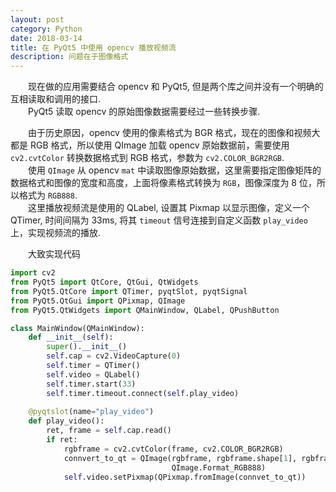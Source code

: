 ```yaml
---
layout: post
category: Python
date: 2018-03-14
title: 在 PyQt5 中使用 opencv 播放视频流
description: 问题在于图像格式
---
```


　　现在做的应用需要结合 opencv 和 PyQt5, 但是两个库之间并没有一个明确的互相读取和调用的接口.<br>
　　PyQt5 读取 opencv 的原始图像数据需要经过一些转换步骤.

　　由于历史原因，opencv 使用的像素格式为 BGR 格式，现在的图像和视频大都是 RGB 格式，所以使用 QImage 加载 opencv 原始数据前，需要使用 `cv2.cvtColor` 转换数据格式到 RGB 格式，参数为 `cv2.COLOR_BGR2RGB`.<br>
　　使用 `QImage` 从 opencv `mat` 中读取图像原始数据，这里需要指定图像矩阵的数据格式和图像的宽度和高度，上面将像素格式转换为 `RGB`，图像深度为 8 位，所以格式为 `RGB888`.<br>
　　这里播放视频流是使用的 QLabel, 设置其 Pixmap 以显示图像，定义一个 QTimer, 时间间隔为 33ms, 将其 `timeout` 信号连接到自定义函数 `play_video` 上，实现视频流的播放.

　　大致实现代码

```python
import cv2
from PyQt5 import QtCore, QtGui, QtWidgets
from PyQt5.QtCore import QTimer, pyqtSlot, pyqtSignal
from PyQt5.QtGui import QPixmap, QImage
from PyQt5.QtWidgets import QMainWindow, QLabel, QPushButton

class MainWindow(QMainWindow):
    def __init__(self):
        super().__init__()
        self.cap = cv2.VideoCapture(0)
        self.timer = QTimer()
        self.video = QLabel()
        self.timer.start(33)
        self.timer.timeout.connect(self.play_video)
    
    @pyqtslot(name="play_video")
    def play_video():
        ret, frame = self.cap.read()
        if ret:
            rgbframe = cv2.cvtColor(frame, cv2.COLOR_BGR2RGB)
            connvert_to_qt = QImage(rgbframe, rgbframe.shape[1], rgbframe[0], 
                                    QImage.Format_RGB888)
            self.video.setPixmap(QPixmap.fromImage(connvet_to_qt))
```

<!--
能说什么呢
-->